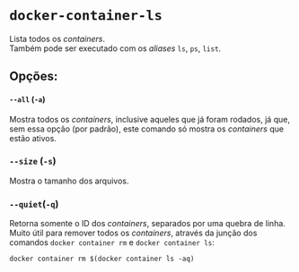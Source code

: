 # `docker-container-ls`

Lista todos os _containers_.  
Também pode ser executado com os _aliases_ `ls`, `ps`, `list`.

## Opções:

#### `--all` (`-a`)

Mostra todos os _containers_, inclusive aqueles que já foram rodados, já que, sem essa opção (por padrão), este comando só mostra os _containers_ que estão ativos.

### `--size` (`-s`)

Mostra o tamanho dos arquivos.

### `--quiet`(`-q`)

Retorna somente o ID dos _containers_, separados por uma quebra de linha. Muito útil para remover todos os _containers_, através da junção dos comandos `docker container rm` e `docker container ls`:

```shell
docker container rm $(docker container ls -aq)
```
